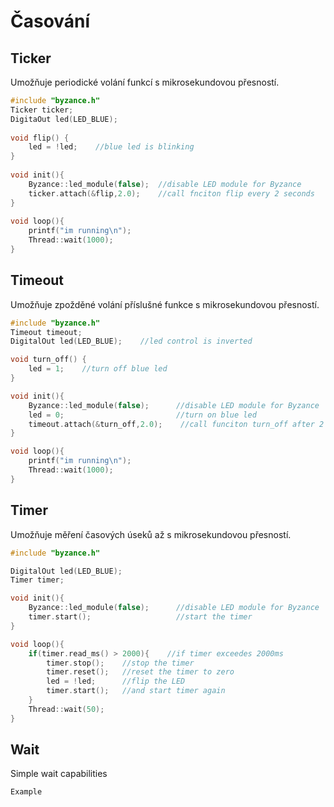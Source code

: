 # Časování

## Ticker

Umožňuje periodické volání funkcí s mikrosekundovou přesností.

```cpp
#include "byzance.h"
Ticker ticker;
DigitaOut led(LED_BLUE);
​
void flip() {    
    led = !led;    //blue led is blinking
}
​
void init(){
    Byzance::led_module(false);  //disable LED module for Byzance
    ticker.attach(&flip,2.0);    //call fnciton flip every 2 seconds
}
​
void loop(){
    printf("im running\n");
    Thread::wait(1000);
}
```

## Timeout

Umožňuje zpožděné volání příslušné funkce s mikrosekundovou přesností.

```cpp
#include "byzance.h"
Timeout timeout;
DigitalOut led(LED_BLUE);    //led control is inverted

void turn_off() {    
    led = 1;    //turn off blue led
}

void init(){
    Byzance::led_module(false);      //disable LED module for Byzance
    led = 0;                         //turn on blue led
    timeout.attach(&turn_off,2.0);    //call funciton turn_off after 2 seconds
}

void loop(){
    printf("im running\n");
    Thread::wait(1000);
}
```

## Timer

Umožňuje měření časových úseků až s mikrosekundovou přesností. 

```cpp
#include "byzance.h"

DigitalOut led(LED_BLUE);
Timer timer;

void init(){
    Byzance::led_module(false);      //disable LED module for Byzance
    timer.start();                   //start the timer
}

void loop(){
    if(timer.read_ms() > 2000){    //if timer exceedes 2000ms
        timer.stop();    //stop the timer
        timer.reset();   //reset the timer to zero
        led = !led;      //flip the LED
        timer.start();   //and start timer again
    }
    Thread::wait(50);
}
```

## Wait

Simple wait capabilities

```cpp
Example
```

